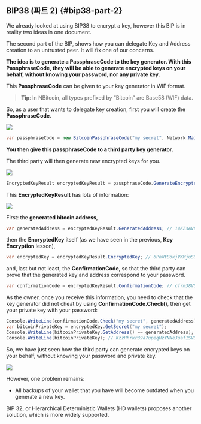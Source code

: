 ## BIP38 (파트 2) {#bip38-part-2}

We already looked at using BIP38 to encrypt a key, however this BIP is in reality two ideas in one document.

The second part of the BIP, shows how you can delegate Key and Address creation to an untrusted peer. It will fix one of our concerns.

**The idea is to generate a PassphraseCode to the key generator. With this PassphraseCode, they will be able to generate encrypted keys on your behalf, without knowing your password, nor any private key.**

This **PassphraseCode** can be given to your key generator in WIF format.

> **Tip**: In NBitcoin, all types prefixed by “Bitcoin” are Base58 (WIF) data.

So, as a user that wants to delegate key creation, first you will create the **PassphraseCode**.

![](../assets/PassphraseCode.png)

```cs
var passphraseCode = new BitcoinPassphraseCode("my secret", Network.Main, null);
```

**You then give this passphraseCode to a third party key generator.**

The third party will then generate new encrypted keys for you.

![](../assets/PassphraseCodeToEncryptedKeys.png)

```cs
EncryptedKeyResult encryptedKeyResult = passphraseCode.GenerateEncryptedSecret();
```

This **EncryptedKeyResult** has lots of information:

![](../assets/EncryptedKeyResult.png)

First: the **generated bitcoin address**,
```cs
var generatedAddress = encryptedKeyResult.GeneratedAddress; // 14KZsAVLwafhttaykXxCZt95HqadPXuz73
```
then the **EncryptedKey** itself (as we have seen in the previous, **Key Encryption** lesson),
```cs
var encryptedKey = encryptedKeyResult.EncryptedKey; // 6PnWtBokjVKMjuSQit1h1Ph6rLMSFz2n4u3bjPJH1JMcp1WHqVSfr5ebNS
```
and, last but not least, the **ConfirmationCode**, so that the third party can prove that the generated key and address correspond to your password.
```cs
var confirmationCode = encryptedKeyResult.ConfirmationCode; // cfrm38VUcrdt2zf1dCgf4e8gPNJJxnhJSdxYg6STRAEs7QuAuLJmT5W7uNqj88hzh9bBnU9GFkN
```

As the owner, once you receive this information, you need to check that the key generator did not cheat by using **ConfirmationCode.Check()**, then get your private key with your password:

```cs
Console.WriteLine(confirmationCode.Check("my secret", generatedAddress)); // True
var bitcoinPrivateKey = encryptedKey.GetSecret("my secret");
Console.WriteLine(bitcoinPrivateKey.GetAddress() == generatedAddress); // True
Console.WriteLine(bitcoinPrivateKey); // KzzHhrkr39a7upeqHzYNNeJuaf1SVDBpxdFDuMvFKbFhcBytDF1R
```

So, we have just seen how the third party can generate encrypted keys on your behalf, without knowing your password and private key.

![](../assets/ThirdPartyKeyGeneration.png)

However, one problem remains:

*   All backups of your wallet that you have will become outdated when you generate a new key.

BIP 32, or Hierarchical Deterministic Wallets (HD wallets) proposes another solution, which is more widely supported.
